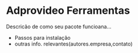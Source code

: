 # Adprovideo Ferramentas 

Descricão de como seu pacote funcioana...

* Passos para instalação 
* outras info. relevantes(autores.empresa,contato)